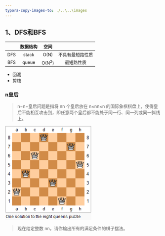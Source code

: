 ```yaml
---
typora-copy-images-to: ./..\..\images
---
```








## 1、DFS和BFS

|      | 数据结构 |       空间       |                  |
| :--: | :------: | :--------------: | :--------------: |
| DFS  |  stack   |       O(N)       | 不具有最短路性质 |
| BFS  |  queue   | O(N<sup>2</sup>) |    最短路性质    |

* 回溯
* 剪枝

### n皇后

> n−n−皇后问题是指将 nn 个皇后放在 n×nn×n 的国际象棋棋盘上，使得皇后不能相互攻击到，即任意两个皇后都不能处于同一行、同一列或同一斜线上。

![image-20240903165637588](../Images/image-20240903165637588.png)

> 现在给定整数 nn，请你输出所有的满足条件的棋子摆法。
